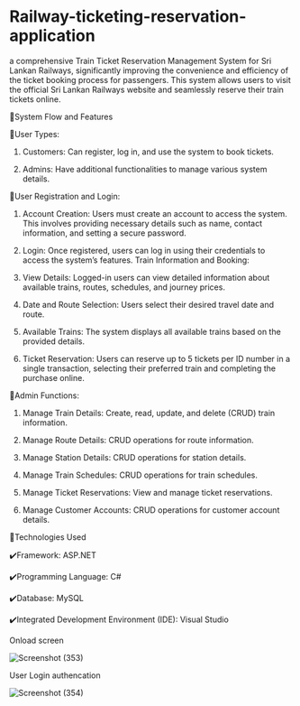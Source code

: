 # Railway-ticketing-reservation-application
a comprehensive Train Ticket Reservation Management System for Sri Lankan Railways, significantly improving the convenience and efficiency of the ticket booking process for passengers. This system allows users to visit the official Sri Lankan Railways website and seamlessly reserve their train tickets online.


 🚀System Flow and Features

🔻User Types:

 1. Customers: Can register, log in, and use the system to book tickets.

 2. Admins: Have additional functionalities to manage various system details.


🔻User Registration and Login:

 1. Account Creation: Users must create an account to access the system. This involves providing necessary details such as name, contact information, and setting a secure password.

 2. Login: Once registered, users can log in using their credentials to access the system’s features.
Train Information and Booking:

 3. View Details: Logged-in users can view detailed information about available trains, routes, schedules, and journey prices.

 4. Date and Route Selection: Users select their desired travel date and route.

 5. Available Trains: The system displays all available trains based on the provided details.

 6. Ticket Reservation: Users can reserve up to 5 tickets per ID number in a single transaction, selecting their preferred train and completing the purchase online.


🔻Admin Functions:

 1. Manage Train Details: Create, read, update, and delete (CRUD) train information.

 2. Manage Route Details: CRUD operations for route information.

 3. Manage Station Details: CRUD operations for station details.

 4. Manage Train Schedules: CRUD operations for train schedules.

 5. Manage Ticket Reservations: View and manage ticket reservations.

 6. Manage Customer Accounts: CRUD operations for customer account details.


 🚀Technologies Used

✔️Framework: ASP.NET

✔️Programming Language: C#

✔️Database: MySQL

✔️Integrated Development Environment (IDE): Visual Studio



Onload screen



![Screenshot (353)](https://github.com/user-attachments/assets/13acfde4-75de-483b-9289-021686e86bed)




User Login authencation 




![Screenshot (354)](https://github.com/user-attachments/assets/4fefc018-b3b9-436d-8b94-bab00cb5e4bf)















